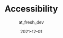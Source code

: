 ---
author: at_fresh_dev
coauthor: oluoluoxenfree
# coauthors
date: 2021-12-01
permalink: false
publisher: httparchive
tags:
  - studies
  - accessibility
target_url: https://almanac.httparchive.org/en/2021/accessibility
title: Accessibility
---